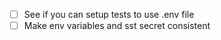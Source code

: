 - [ ] See if you can setup tests to use .env file
- [ ] Make env variables and sst secret consistent
